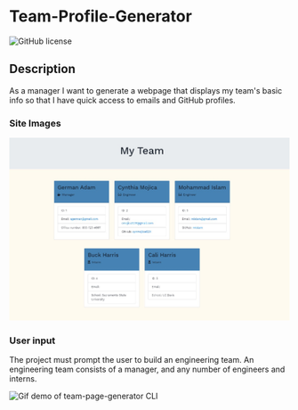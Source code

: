 # Team-Profile-Generator

![GitHub license](https://img.shields.io/badge/license-MIT-blue.svg)

## Description

As a manager I want to generate a webpage that displays my team's basic info so that I have quick access to emails and GitHub profiles.

### Site Images

![Gif demo of README-generator](assets/homework-screenshot.jpg)

### User input

The project must prompt the user to build an engineering team. An engineering
team consists of a manager, and any number of engineers and interns.

![Gif demo of team-page-generator CLI](images/teampage-demo.gif)
